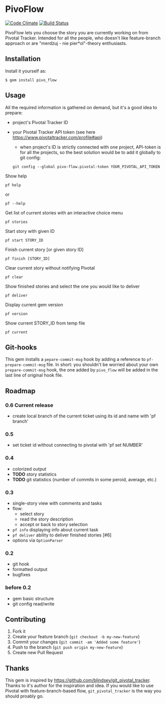 # PivoFlow

[![Code Climate](https://codeclimate.com/github/lubieniebieski/pivo_flow.png)](https://codeclimate.com/github/lubieniebieski/pivo_flow)
[![Build Status](https://secure.travis-ci.org/lubieniebieski/pivo_flow.png?branch=master)](http://travis-ci.org/lubieniebieski/pivo_flow)

PivoFlow lets you choose the story you are currently working on from Pivotal Tracker. Intended for all the people, who doesn't like feature-branch approach or are "merdżuj - nie pier*ol"-theory enthusiasts.

## Installation

Install it yourself as:

    $ gem install pivo_flow

## Usage

All the required information is gathered on demand, but it's a good idea to prepare:

* project's Pivotal Tracker ID
* your Pivotal Tracker API token (see here https://www.pivotaltracker.com/profile#api)
  * when project's ID is strictly connected with one project, API-token is for all the projects, so the best solution would be to add it globally to git config:

  `git config --global pivo-flow.pivotal-token YOUR_PIVOTAL_API_TOKEN`

Show help

    pf help

or

    pf --help

Get list of current stories with an interactive choice menu

    pf stories

Start story with given ID

    pf start STORY_ID

Finish current story [or given story ID]

    pf finish [STORY_ID]

Clear current story without notifying Pivotal

    pf clear

Show finished stories and select the one you would like to deliver

    pf deliver

Display current gem version

    pf version

Show current STORY_ID from temp file

    pf current

## Git-hooks

This gem installs a `pepare-commit-msg` hook by adding a reference to `pf-prepare-commit-msg` file. In short: you shouldn't be worried about your own `prepare-commit-msg` hook, the one added by `pivo_flow` will be added in the last line of original hook file.

## Roadmap
### 0.6 Current release

* create local branch of the current ticket using its id and name with 'pf branch'

### 0.5

* set ticket id without connecting to pivotal with 'pf set NUMBER'

### 0.4

* colorized output
* **TODO** story statistics
* **TODO** git statistics (number of commits in some peroid, average, etc.)

### 0.3

* single-story view with comments and tasks
* flow:
  * select story
  * read the story description
  * accept or back to story selection
* `pf info` displaying info about current task
* `pf deliver` ability to deliver finished stories [#6]
* options via `OptionParser`

### 0.2

* git hook
* formatted output
* bugfixes

### before 0.2

* gem basic structure
* git config read/write

## Contributing

1. Fork it
2. Create your feature branch (`git checkout -b my-new-feature`)
3. Commit your changes (`git commit -am 'Added some feature'`)
4. Push to the branch (`git push origin my-new-feature`)
5. Create new Pull Request

## Thanks

This gem is inspired by https://github.com/blindsey/git_pivotal_tracker. Thanks to it's author for the inspiration and idea. If you would like to use Pivotal with feature-branch-based flow, `git_pivotal_tracker` is the way you should proably go.
